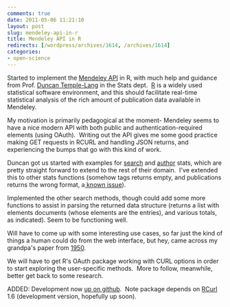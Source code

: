 ```yaml
---
comments: true
date: 2011-05-06 11:21:10
layout: post
slug: mendeley-api-in-r
title: Mendeley API in R
redirects: [/wordpress/archives/1614, /archives/1614]
categories:
- open-science
---
```


Started to implement the [Mendeley API](http://apidocs.mendeley.com/home/public-resources) in R, with much help and guidance from Prof. [Duncan Temple-Lang](http://www.stat.ucdavis.edu/~duncan/) in the Stats dept.  [R](http://www.r-project.org/) is a widely used statistical software environment, and this should facilitate real-time statistical analysis of the rich amount of publication data available in Mendeley.

My motivation is primarily pedagogical at the moment- Mendeley seems to have a nice modern API with both public and authentication-required elements (using OAuth).  Writing out the API gives me some good practice making GET requests in RCURL and handling JSON returns, and experiencing the bumps that go with this kind of work.

Duncan got us started with examples for [search](http://apidocs.mendeley.com/home/public-resources/search-terms) and [author](http://apidocs.mendeley.com/home/public-resources/stats-authors) stats, which are pretty straight forward to extend to the rest of their domain.  I've extended this to other stats functions (somehow tags returns empty, and publications returns the wrong format, a[ known issue](https://groups.google.com/d/topic/mendeley-open-api-developers/9rUZQBM7giQ/discussion)).

Implemented the other search methods, though could add some more functions to assist in parsing the returned data structure (returns a list with elements documents (whose elements are the entries), and various totals, as indicated). Seem to be functioning well.

Will have to come up with some interesting use cases, so far just the kind of things a human could do from the web interface, but hey, came across my grandpa's paper from [1950](http://api.mendeley.com/research/observations-on-the-flight-motor-of-diptera/).

We will have to get R's OAuth package working with CURL options in order to start exploring the user-specific methods.  More to follow, meanwhile, better get back to some research.

ADDED: Development now [up on github](https://github.com/cboettig/RMendeley).  Note package depends on [RCurl](http://cran.r-project.org/web/packages/RCurl/index.html) 1.6 (development version, hopefully up soon).
